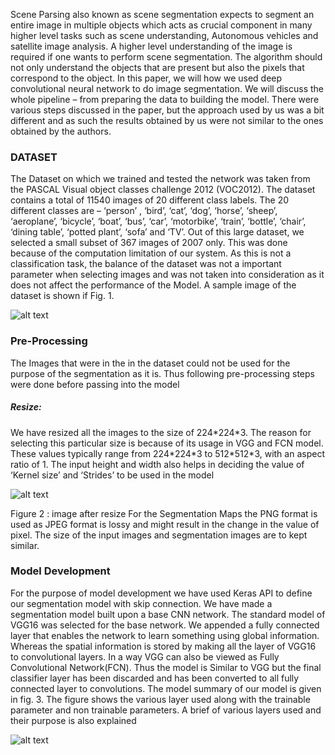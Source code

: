 Scene Parsing also known as scene segmentation expects to segment an entire image in multiple objects which acts as crucial component in many higher level tasks such as scene understanding, Autonomous vehicles and satellite image analysis. A higher level understanding of the image is required if one wants to perform scene segmentation. The algorithm should not only understand the objects that are present but also the pixels that correspond to the object.
In this paper, we will how we used deep convolutional neural network to do image segmentation. We will discuss the whole pipeline – from preparing the data to building the model.
There were various steps discussed in the paper, but the approach used by us was a bit different and as such the results obtained by us were not similar to the ones obtained by the authors.

<h3>DATASET</h3> 

The Dataset on which we trained and tested the network was taken from the PASCAL Visual object classes challenge 2012 (VOC2012). The dataset contains a total of 11540 images of 20 different class labels. The 20 different classes are – ‘person’ , ‘bird’, ‘cat’, ‘dog’, ‘horse’, ‘sheep’, ‘aeroplane’, ‘bicycle’, ‘boat’, ‘bus’, ‘car’, ‘motorbike’, ‘train’, ‘bottle’, ‘chair’, ‘dining table’, ‘potted plant’, ‘sofa’ and ‘TV’.
Out of this large dataset, we selected a small subset of 367 images of 2007 only. This was done because of the computation limitation of our system. As this is not a classification task, the balance of the dataset was not a important parameter when selecting images and was not taken into consideration as it does not affect the performance of the Model.
A sample image of the dataset is shown if Fig. 1.

![alt text](Images/sample_image.png)

<h3>Pre-Processing</h3>
The Images that were in the in the dataset could not be used for the purpose of the segmentation as it is. Thus following pre-processing steps were done before passing into the model
<h5>Resize:</h5> We have resized all the images to the size of 224*224*3. The reason for selecting this particular size is because of its usage in VGG and FCN model. These values typically range from 224*224*3 to 512*512*3, with an aspect ratio of 1. The input height and width also helps in deciding the value of ‘Kernel size’ and ‘Strides’ to be used in the model

![alt text](Images/img_resize.jpeg)

Figure 2 : image after resize
For the Segmentation Maps the PNG format is used as JPEG format is lossy and might result in the change in the value of pixel. The size of the input images and segmentation images are to kept similar.

<h3>Model Development</h3>
For the purpose of model development we have used Keras API to define our segmentation model with skip connection. We have made a segmentation model built upon a base CNN network. The standard model of VGG16 was selected for the base network. 
We appended a fully connected layer that enables the network to learn something using global information. Whereas the spatial information is stored by making all the layer of VGG16 to convolutional layers. In a way VGG can also be viewed as Fully Convolutional Network(FCN). 
Thus the model is Similar to VGG but the final classifier layer has been discarded and has been converted to all fully connected layer to convolutions. The model summary of our model is given in fig. 3. The figure shows the various layer used along with the trainable parameter and non trainable parameters. 
A brief of various layers used and their purpose is also explained

![alt text](Images/model.jpg)
